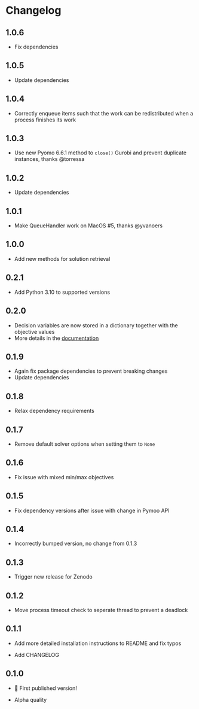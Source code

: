 # Changelog

## 1.0.6

- Fix dependencies

## 1.0.5

- Update dependencies

## 1.0.4

- Correctly enqueue items such that the work can be redistributed when a process finishes its work

## 1.0.3

- Use new Pyomo 6.6.1 method to `close()` Gurobi and prevent duplicate instances, thanks @torressa

## 1.0.2

- Update dependencies

## 1.0.1

- Make QueueHandler work on MacOS #5, thanks @yvanoers

## 1.0.0

- Add new methods for solution retrieval

## 0.2.1

- Add Python 3.10 to supported versions

## 0.2.0

- Decision variables are now stored in a dictionary together with the objective values
- More details in the [documentation](https://github.com/wouterbles/pyaugmecon#pyaugmecon-solutions-details)

## 0.1.9

- Again fix package dependencies to prevent breaking changes
- Update dependencies

## 0.1.8

- Relax dependency requirements

## 0.1.7

- Remove default solver options when setting them to `None`

## 0.1.6

- Fix issue with mixed min/max objectives

## 0.1.5

- Fix dependency versions after issue with change in Pymoo API

## 0.1.4

- Incorrectly bumped version, no change from 0.1.3

## 0.1.3

- Trigger new release for Zenodo

## 0.1.2

- Move process timeout check to seperate thread to prevent a deadlock

## 0.1.1

- Add more detailed installation instructions to README and fix typos

- Add CHANGELOG

## 0.1.0

- 🎉 First published version!

- Alpha quality
